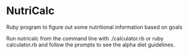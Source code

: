 NutriCalc
=====

Ruby program to figure out some nutritional information based on goals

Run nutricalc from the command line with ./calculator.rb or ruby calculator.rb and follow the prompts to see the alpha diet guidelines.
